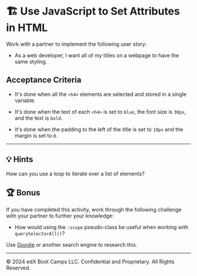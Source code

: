 # 🏗️ Use JavaScript to Set Attributes in HTML

Work with a partner to implement the following user story:

* As a web developer, I want all of my titles on a webpage to have the same styling. 

## Acceptance Criteria

* It's done when all the `<h4>` elements are selected and stored in a single variable.

* It's done when the text of each `<h4>` is set to `blue`, the font size is `30px`, and the text is `bold`.

* It's done when the padding to the left of the title is set to `10px` and the margin is set to `0`.

---

## 💡 Hints

How can you use a loop to iterate over a list of elements? 

## 🏆 Bonus

If you have completed this activity, work through the following challenge with your partner to further your knowledge:

* How would using the `:scope` pseudo-class be useful when working with `querySelectorAll()`?

Use [Google](https://www.google.com) or another search engine to research this.

---
© 2024 edX Boot Camps LLC. Confidential and Proprietary. All Rights Reserved.
